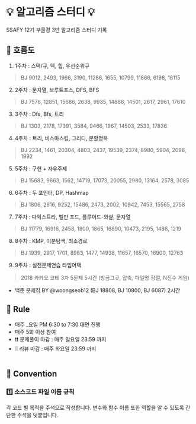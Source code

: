 # 💡 알고리즘 스터디 💡

SSAFY 12기 부울경 3반 알고리즘 스터디 기록

## :raised_hands: 흐름도
1. 1주차 : 스택/큐, 덱, 힙, 우선순위큐  
> BJ 9012, 2493, 1966, 3190, 11286, 1655, 10799, 11866, 6198, 18115
2. 2주차 :  문자열, 브루트포스, DFS, BFS
> BJ 7576, 12851, 15686, 2638, 9935, 14888, 14501, 2617, 2961, 17610
3. 3주차 :  Dfs, Bfs, 트리
> BJ 1303, 2178, 17391, 3584, 9466, 1967, 14503, 2533, 17836
4. 4주차 :  트리, 비스마스킹, 그리디, 분할정복
> BJ 2234, 1461, 20304, 4803, 2437, 19539, 2374, 8980, 5904, 2098, 1992
5. 5주차 :  구현 + 자유주제
> BJ 15683, 9663, 1562, 14719, 17073, 20055, 2980, 13164, 2578, 3085
6. 6주차 : 두 포인터, DP, Hashmap
> BJ 1806, 2616, 9252, 15486, 2473, 2002, 10942, 7453, 15565, 2758
7. 7주차 : 다익스트라, 벨만 포드, 플루이드-와샬, 문자열
> BJ 11779, 16916, 2458, 1800, 1865, 16890, 10473, 2195, 1486, 1219
8. 8주차 : KMP, 이분탐색, 최소경로
> BJ 1939, 2917, 1701, 8983, 1477, 14938, 11657, 16570, 16900, 12763
9. 9주차 : 실전문제연습 타임어택
> 2018 카카오 코테 3차 5문제 5시간 (방금그곳, 압축, 파일명 정렬, N진수 게임)
  + 백준 문제집 BY @woongseob12 (BJ 18808, BJ 10800, BJ 6087) 2시간

## 📌 Rule

- 매주 _요일 PM 6:30 to 7:30 대면 진행
- 매주 5회 이상 참여
- ❗❗ 문제풀이 마감 : 매주 일요일 23:59 까지
- ❕❕ 리뷰 마감 : 매주 화요일 23:59 까지
<br><br>

## 📌 Convention

### 1️⃣ 소스코드 파일 이름 규칙
각 코드 별 목적을 주석으로 작성합니다.
변수와 함수 이름 또한 역할을 알 수 있도록 간단한 주석을 덧붙입니다.
